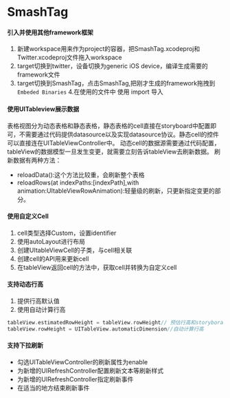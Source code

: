 # SmashTag

#### 引入并使用其他framework框架
1. 新建workspace用来作为project的容器，把SmashTag.xcodeproj和Twitter.xcodeproj文件拖入workspace
2. target切换到twitter，设备切换为generic iOS device，编译生成需要的framework文件
3. target切换到SmashTag，点击SmashTag,把刚才生成的framework拖拽到`Embeded Binaries`
4.在使用的文件中 使用 import 导入

#### 使用UITableview展示数据
表格视图分为动态表格和静态表格，静态表格的cell直接在storyboard中配置即可，不需要通过代码提供datasource以及实现datasource协议。静态cell的控件可以直接连在UITableViewController中。
动态cell的数据源需要通过代码配置，tableView的数据模型一旦发生变更，就需要立刻告诉tableView去刷新数据。
刷新数据有两种方法：
- reloadData():这个方法比较重，会刷新整个表格
- reloadRows(at indexPaths:[indexPath],with animation:UItableViewRowAnimation):轻量级的刷新，只更新指定变更的部分。

#### 使用自定义Cell
1. cell类型选择Custom，设置identifier
2. 使用autoLayout进行布局
3. 创建UItableViewCell的子类，与cell相关联
4. 创建cell的API用来更新cell
5. 在tableView返回cell的方法中，获取cell并转换为自定义cell


#### 支持动态行高
1. 提供行高默认值
2. 使用自动计算行高
```swift
tableView.estimatedRowHeight = tableView.rowHeight// 预估行高和storyborad中设置一致
tableView.rowHeight = UITableView.automaticDimension//自动计算行高
```

#### 支持下拉刷新
- 勾选UITableViewController的刷新属性为enable
- 为新增的UIRefreshController配置刷新文本等刷新样式
- 为新增的UIRefreshController指定刷新事件
- 在适当的地方结束刷新事件
